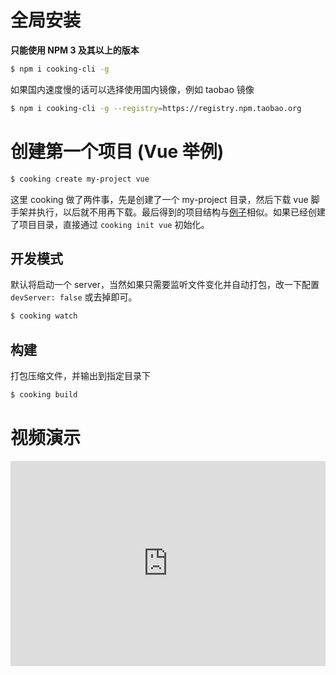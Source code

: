 <!-- toc -->

# 全局安装

**只能使用 NPM 3 及其以上的版本**

```bash
$ npm i cooking-cli -g
```

如果国内速度慢的话可以选择使用国内镜像，例如 taobao 镜像
```bash
$ npm i cooking-cli -g --registry=https://registry.npm.taobao.org
```

# 创建第一个项目 (Vue 举例)
```bash
$ cooking create my-project vue
```

这里 cooking 做了两件事，先是创建了一个 my-project 目录，然后下载 vue 脚手架并执行，以后就不用再下载。最后得到的项目结构与[例子](example.md)相似。如果已经创建了项目目录，直接通过 `cooking init vue` 初始化。

## 开发模式
默认将启动一个 server，当然如果只需要监听文件变化并自动打包，改一下配置  `devServer: false` 或去掉即可。

```bash
$ cooking watch
```

## 构建
打包压缩文件，并输出到指定目录下
```bash
$ cooking build
```

# 视频演示
<div style="position: relative; padding-bottom: 65%; height: 0;">
  <iframe style="position: absolute; height: 100%; width: 100%;" src="http://player.youku.com/embed/XMTU1NDI1OTgwOA==" frameborder=0 allowfullscreen></iframe>
</div>